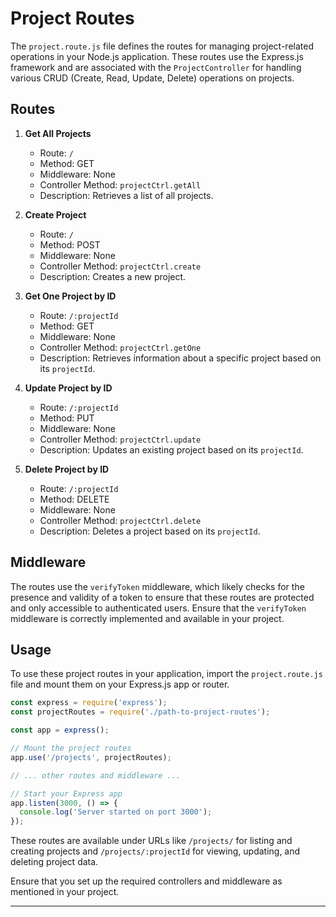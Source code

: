 # Project Routes

The `project.route.js` file defines the routes for managing project-related operations in your Node.js application. These routes use the Express.js framework and are associated with the `ProjectController` for handling various CRUD (Create, Read, Update, Delete) operations on projects.

## Routes

1. **Get All Projects**

   - Route: `/`
   - Method: GET
   - Middleware: None
   - Controller Method: `projectCtrl.getAll`
   - Description: Retrieves a list of all projects.

2. **Create Project**

   - Route: `/`
   - Method: POST
   - Middleware: None
   - Controller Method: `projectCtrl.create`
   - Description: Creates a new project.

3. **Get One Project by ID**

   - Route: `/:projectId`
   - Method: GET
   - Middleware: None
   - Controller Method: `projectCtrl.getOne`
   - Description: Retrieves information about a specific project based on its `projectId`.

4. **Update Project by ID**

   - Route: `/:projectId`
   - Method: PUT
   - Middleware: None
   - Controller Method: `projectCtrl.update`
   - Description: Updates an existing project based on its `projectId`.

5. **Delete Project by ID**

   - Route: `/:projectId`
   - Method: DELETE
   - Middleware: None
   - Controller Method: `projectCtrl.delete`
   - Description: Deletes a project based on its `projectId`.

## Middleware

The routes use the `verifyToken` middleware, which likely checks for the presence and validity of a token to ensure that these routes are protected and only accessible to authenticated users. Ensure that the `verifyToken` middleware is correctly implemented and available in your project.

## Usage

To use these project routes in your application, import the `project.route.js` file and mount them on your Express.js app or router.

```javascript
const express = require('express');
const projectRoutes = require('./path-to-project-routes');

const app = express();

// Mount the project routes
app.use('/projects', projectRoutes);

// ... other routes and middleware ...

// Start your Express app
app.listen(3000, () => {
  console.log('Server started on port 3000');
});
```

These routes are available under URLs like `/projects/` for listing and creating projects and `/projects/:projectId` for viewing, updating, and deleting project data.

Ensure that you set up the required controllers and middleware as mentioned in your project.

---
